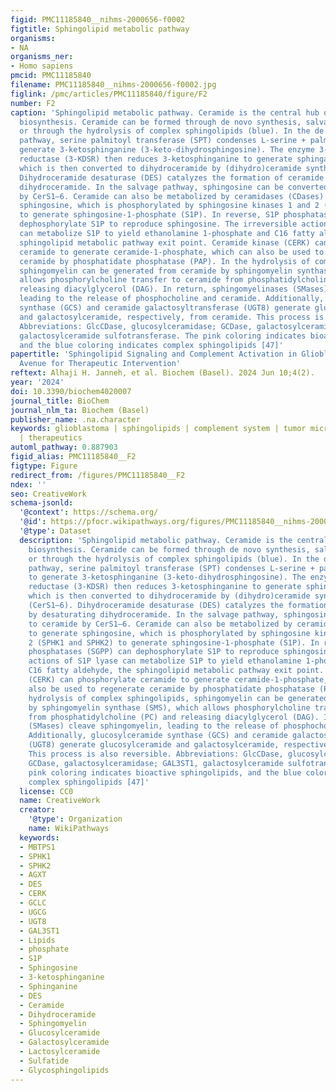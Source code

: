 ```yaml
---
figid: PMC11185840__nihms-2000656-f0002
figtitle: Sphingolipid metabolic pathway
organisms:
- NA
organisms_ner:
- Homo sapiens
pmcid: PMC11185840
filename: PMC11185840__nihms-2000656-f0002.jpg
figlink: /pmc/articles/PMC11185840/figure/F2
number: F2
caption: 'Sphingolipid metabolic pathway. Ceramide is the central hub of sphingolipid
  biosynthesis. Ceramide can be formed through de novo synthesis, salvage pathway,
  or through the hydrolysis of complex sphingolipids (blue). In the de novo synthesis
  pathway, serine palmitoyl transferase (SPT) condenses L-serine + palmitoyl-CoA to
  generate 3-ketosphinganine (3-keto-dihydrosphingosine). The enzyme 3-ketosphinganine
  reductase (3-KDSR) then reduces 3-ketosphinganine to generate sphinganine (dihydrosphingosine),
  which is then converted to dihydroceramide by (dihydro)ceramide synthases 1–6 (CerS1–6).
  Dihydroceramide desaturase (DES) catalyzes the formation of ceramide by desaturating
  dihydroceramide. In the salvage pathway, sphingosine can be converted to ceramide
  by CerS1–6. Ceramide can also be metabolized by ceramidases (CDases) to generate
  sphingosine, which is phosphorylated by sphingosine kinases 1 and 2 (SPHK1 and SPHK2)
  to generate sphingosine-1-phosphate (S1P). In reverse, S1P phosphatases (SGPP) can
  dephosphorylate S1P to reproduce sphingosine. The irreversible actions of S1P lyase
  can metabolize S1P to yield ethanolamine 1-phosphate and C16 fatty aldehyde, the
  sphingolipid metabolic pathway exit point. Ceramide kinase (CERK) can phosphorylate
  ceramide to generate ceramide-1-phosphate, which can also be used to regenerate
  ceramide by phosphatidate phosphatase (PAP). In the hydrolysis of complex sphingolipids,
  sphingomyelin can be generated from ceramide by sphingomyelin synthase (SMS), which
  allows phosphorylcholine transfer to ceramide from phosphatidylcholine (PC) and
  releasing diacylglycerol (DAG). In return, sphingomyelinases (SMases) cleave sphingomyelin,
  leading to the release of phosphocholine and ceramide. Additionally, glucosylceramide
  synthase (GCS) and ceramide galactosyltransferase (UGT8) generate glucosylceramide
  and galactosylceramide, respectively, from ceramide. This process is also reversible.
  Abbreviations: GlcCDase, glucosylceramidase; GCDase, galactosylceramidase; GAL3ST1,
  galactosylceramide sulfotransferase. The pink coloring indicates bioactive sphingolipids,
  and the blue coloring indicates complex sphingolipids [47]'
papertitle: 'Sphingolipid Signaling and Complement Activation in Glioblastoma: A Promising
  Avenue for Therapeutic Intervention'
reftext: Alhaji H. Janneh, et al. Biochem (Basel). 2024 Jun 10;4(2).
year: '2024'
doi: 10.3390/biochem4020007
journal_title: BioChem
journal_nlm_ta: Biochem (Basel)
publisher_name: .na.character
keywords: glioblastoma | sphingolipids | complement system | tumor microenvironment
  | therapeutics
automl_pathway: 0.887903
figid_alias: PMC11185840__F2
figtype: Figure
redirect_from: /figures/PMC11185840__F2
ndex: ''
seo: CreativeWork
schema-jsonld:
  '@context': https://schema.org/
  '@id': https://pfocr.wikipathways.org/figures/PMC11185840__nihms-2000656-f0002.html
  '@type': Dataset
  description: 'Sphingolipid metabolic pathway. Ceramide is the central hub of sphingolipid
    biosynthesis. Ceramide can be formed through de novo synthesis, salvage pathway,
    or through the hydrolysis of complex sphingolipids (blue). In the de novo synthesis
    pathway, serine palmitoyl transferase (SPT) condenses L-serine + palmitoyl-CoA
    to generate 3-ketosphinganine (3-keto-dihydrosphingosine). The enzyme 3-ketosphinganine
    reductase (3-KDSR) then reduces 3-ketosphinganine to generate sphinganine (dihydrosphingosine),
    which is then converted to dihydroceramide by (dihydro)ceramide synthases 1–6
    (CerS1–6). Dihydroceramide desaturase (DES) catalyzes the formation of ceramide
    by desaturating dihydroceramide. In the salvage pathway, sphingosine can be converted
    to ceramide by CerS1–6. Ceramide can also be metabolized by ceramidases (CDases)
    to generate sphingosine, which is phosphorylated by sphingosine kinases 1 and
    2 (SPHK1 and SPHK2) to generate sphingosine-1-phosphate (S1P). In reverse, S1P
    phosphatases (SGPP) can dephosphorylate S1P to reproduce sphingosine. The irreversible
    actions of S1P lyase can metabolize S1P to yield ethanolamine 1-phosphate and
    C16 fatty aldehyde, the sphingolipid metabolic pathway exit point. Ceramide kinase
    (CERK) can phosphorylate ceramide to generate ceramide-1-phosphate, which can
    also be used to regenerate ceramide by phosphatidate phosphatase (PAP). In the
    hydrolysis of complex sphingolipids, sphingomyelin can be generated from ceramide
    by sphingomyelin synthase (SMS), which allows phosphorylcholine transfer to ceramide
    from phosphatidylcholine (PC) and releasing diacylglycerol (DAG). In return, sphingomyelinases
    (SMases) cleave sphingomyelin, leading to the release of phosphocholine and ceramide.
    Additionally, glucosylceramide synthase (GCS) and ceramide galactosyltransferase
    (UGT8) generate glucosylceramide and galactosylceramide, respectively, from ceramide.
    This process is also reversible. Abbreviations: GlcCDase, glucosylceramidase;
    GCDase, galactosylceramidase; GAL3ST1, galactosylceramide sulfotransferase. The
    pink coloring indicates bioactive sphingolipids, and the blue coloring indicates
    complex sphingolipids [47]'
  license: CC0
  name: CreativeWork
  creator:
    '@type': Organization
    name: WikiPathways
  keywords:
  - MBTPS1
  - SPHK1
  - SPHK2
  - AGXT
  - DES
  - CERK
  - GCLC
  - UGCG
  - UGT8
  - GAL3ST1
  - Lipids
  - phosphate
  - S1P
  - Sphingosine
  - 3-ketosphinganine
  - Sphinganine
  - DES
  - Ceramide
  - Dihydroceramide
  - Sphingomyelin
  - Glucosylceramide
  - Galactosylceramide
  - Lactosylceramide
  - Sulfatide
  - Glycosphingolipids
---
```

